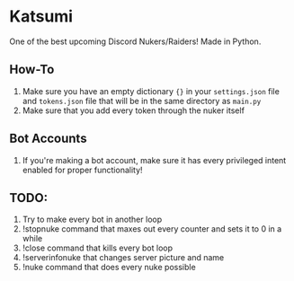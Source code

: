 # Katsumi
One of the best upcoming Discord Nukers/Raiders! Made in Python.

## How-To
1. Make sure you have an empty dictionary `{}` in your `settings.json` file and `tokens.json` file that will be in the same directory as `main.py`
2. Make sure that you add every token through the nuker itself

## Bot Accounts
1. If you're making a bot account, make sure it has every privileged intent enabled for proper functionality!

## TODO:
1. Try to make every bot in another loop
2. !stopnuke command that maxes out every counter and sets it to 0 in a while
3. !close command that kills every bot loop
4. !serverinfonuke that changes server picture and name
5. !nuke command that does every nuke possible

